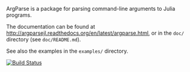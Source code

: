 ArgParse is a package for parsing command-line arguments to Julia programs.

The documentation can be found at http://argparsejl.readthedocs.org/en/latest/argparse.html, or
in the `doc/` directory (see `doc/README.md`).

See also the examples in the `examples/` directory.

[![Build Status](https://api.travis-ci.org/carlobaldassi/ArgParse.jl.png?branch=master)](https://travis-ci.org/carlobaldassi/ArgParse.jl)
